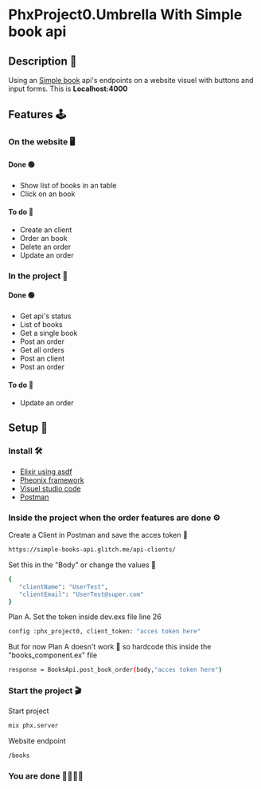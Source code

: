 # PhxProject0.Umbrella With Simple book api
## Description 📜
Using an [Simple book](https://github.com/vdespa/introduction-to-postman-course/blob/main/simple-books-api.md) api's endpoints on a website visuel with buttons and input forms. This is **Localhost:4000**
## Features 🕹
### On the website 🖥
#### Done 🟢
- Show list of books in an table
- Click on an book
#### To do 🔴
- Create an client
- Order an book
- Delete an order
- Update an order
### In the project 🧪
#### Done 🟢
- Get api's status
- List of books
- Get a single book
- Post an order
- Get all orders
- Post an client
- Post an order
#### To do 🔴
- Update an order

## Setup 🎥
### Install 🛠
- [Elixir using asdf](https://thinkingelixir.com/install-elixir-using-asdf/)
- [Pheonix framework](https://hexdocs.pm/phoenix/installation.html)
- [Visuel studio code](https://code.visualstudio.com/download)
- [Postman](https://www.postman.com/downloads/)

### Inside the project when the order features are done ⚙️
Create a Client in Postman and save the acces token 🔑
```bash
https://simple-books-api.glitch.me/api-clients/
```
Set this in the "Body" or change the values 📝
```bash
{
   "clientName": "UserTest",
   "clientEmail": "UserTest@super.com"
}
```
Plan A. Set the token inside dev.exs file line 26 
```bash
config :phx_project0, client_token: "acces token here"
```

But for now Plan A doesn't work 🤔 so hardcode this inside the "books_component.ex" file
```bash
response = BooksApi.post_book_order(body,"acces token here")
```

### Start the project 🎬

Start project
```bash 
mix phx.server
```
Website endpoint
```bash
/books
```
### You are done 🥳🥳🥳🥳
